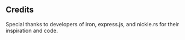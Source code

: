
## Credits

Special thanks to developers of iron, express.js, and nickle.rs for their inspiration and code.
